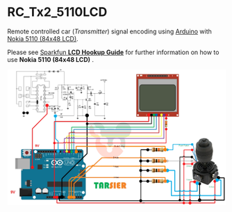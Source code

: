 # RC_Tx2_5110LCD
Remote controlled car (*Transmitter*) signal encoding using [Arduino](https://www.arduino.cc/) with [Nokia 5110 (84x48 LCD)](https://www.makerlab-electronics.com/product/graphic-lcd-84x48-nokia-5110/).

Please see [Sparkfun  **LCD Hookup Guide**](https://learn.sparkfun.com/tutorials/graphic-lcd-hookup-guide)  for further information on how to use **Nokia 5110 (84x48 LCD)** .

![Connection](References/ConnectionJoystick.jpg?raw=true "Connection with Joystick to Arduino with LCD")
